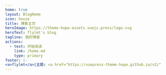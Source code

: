 ```yaml
---
home: true
layout: BlogHome
icon: house
title: 博客主页
heroImage: https://theme-hope-assets.vuejs.press/logo.svg
heroText: flylmt's blog
tagline: 我的博客
actions:
  - text: 开始阅读
    link: /home.md
    type: primary
footer: |-
<a>flylmt</a>|主题: <a href="https://vuepress-theme-hope.github.io/v2/" target="_blank">VuePress Theme Hope</a>
---
```

